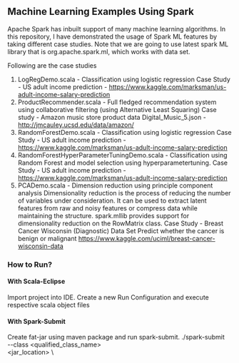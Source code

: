 ## Machine Learning Examples Using Spark

Apache Spark has inbuilt support of many machine learning algorithms.
In this repository, I have demonstrated the usage of Spark ML features by taking different case studies.
Note that we are going to use latest spark ML library that is org.apache.spark.ml, which works with data set.

Following are the case studies
1. LogRegDemo.scala - Classification using logistic regression
Case Study - US adult income prediction - 
https://www.kaggle.com/marksman/us-adult-income-salary-prediction
2. ProductRecommender.scala - Full fledged recommendation system using collaborative filtering (using Alternative Least Squaring)
Case study - Amazon music store product data
Digital_Music_5.json - 
http://jmcauley.ucsd.edu/data/amazon/
3. RandomForestDemo.scala - Classification using logistic regression
Case Study - US adult income prediction - 
https://www.kaggle.com/marksman/us-adult-income-salary-prediction
4. RandomForestHyperParameterTuningDemo.scala - Classification using Random Forest and model selection using hyperparametertuning.
Case Study - US adult income prediction - 
https://www.kaggle.com/marksman/us-adult-income-salary-prediction
5. PCADemo.scala - Dimension reduction using principle component analysis
Dimensionality reduction is the process of reducing the number of variables under consideration. It can be used to extract latent features from raw and noisy features or compress data while maintaining the structure. spark.mllib provides support for dimensionality reduction on the RowMatrix class.
Case Study - Breast Cancer Wisconsin (Diagnostic) Data Set
Predict whether the cancer is benign or malignant
https://www.kaggle.com/uciml/breast-cancer-wisconsin-data

### How to Run?
#### With Scala-Eclipse
Import project into IDE. Create a new Run Configuration and execute respective scala object files


#### With Spark-Submit
Create fat-jar using maven package and run spark-submit.
./spark-submit \
--class <qualified_class_name> \
<jar_location> \

